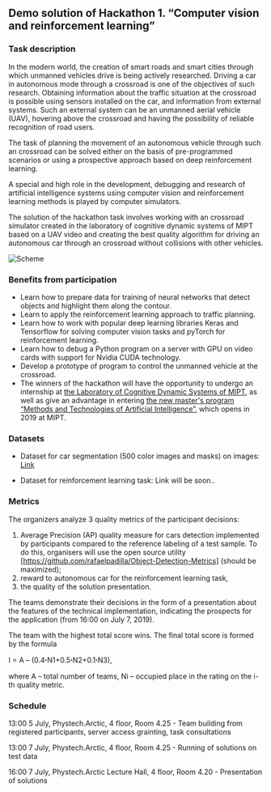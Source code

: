 
## Demo solution of Hackathon 1. “Computer vision and reinforcement learning”

### Task description

In the modern world, the creation of smart roads and smart cities through which unmanned vehicles drive is being actively researched.
Driving a car in autonomous mode through a crossroad is one of the objectives of such research. Obtaining information about the traffic situation at the crossroad is possible using sensors installed on the car, and information from external systems. Such an external system can be an unmanned aerial vehicle (UAV), hovering above the crossroad and having the possibility of reliable recognition of road users.

The task of planning the movement of an autonomous vehicle through such an crossroad can be solved either on the basis of pre-programmed scenarios or using a prospective approach based on deep reinforcement learning.

A special and high role in the development, debugging and research of artificial intelligence systems using computer vision and reinforcement learning methods is played by computer simulators.

The solution of the hackathon task involves working with an crossroad simulator created in the laboratory of cognitive dynamic systems of MIPT based on a UAV video and creating the best quality algorithm for driving an autonomous car through an crossroad without collisions with other vehicles.

![Scheme](https://github.com/cds-mipt/raai-summer-school-2019/blob/master/readme_files/Scheme-EN.png)

### Benefits from participation
- Learn how to prepare data for training of neural networks that detect objects and highlight them along the contour.
- Learn to apply the reinforcement learning approach to traffic planning.
- Learn how to work with popular deep learning libraries Keras and Tensorflow for solving computer vision tasks and pyTorch for reinforcement learning.
- Learn how to debug a Python program on a server with GPU on video cards with support for Nvidia CUDA technology.
- Develop a prototype of program to control the unmanned vehicle at the crossroad.
- The winners of the hackathon will have the opportunity to undergo an internship at [the Laboratory of Cognitive Dynamic Systems of MIPT](https://mipt.ru/science/labs/cognitive-dynamic-systems/), as well as give an advantage in entering [the new master's program “Methods and Technologies of Artificial Intelligence”](https://mipt.ru/education/departments/fpmi/master/methods-technologies-ai), which opens in 2019 at MIPT.

### Datasets

- Dataset for car segmentation (500 color images and masks) on images: [Link](https://yadi.sk/d/Cb5C5JXFwwmLJg)

- Dataset for reinforcement learning task: Link will be soon..

### Metrics
The organizers analyze 3 quality metrics of the participant decisions:
1) Average Precision (AP) quality measure for cars detection implemented by participants compared to the reference labeling of a test sample. To do this, organisers will use the open source utility [https://github.com/rafaelpadilla/Object-Detection-Metrics] (should be maximized);
2) reward to autonomous car for the reinforcement learning task,
3) the quality of the solution presentation.

The teams demonstrate their decisions in the form of a presentation about the features of the technical implementation, indicating the prospects for the application (from 16:00 on July 7, 2019).

The team with the highest total score wins. The final total score is formed by the formula

I = A – (0.4ꞏN1+0.5ꞏN2+0.1ꞏN3), 

where A – total number of teams, Ni – occupied place in the rating on the i-th quality metric.

### Schedule

13:00 5 July, Phystech.Arctic, 4 floor, Room 4.25 - Team building from registered participants, server access grainting, task consultations

13:00 7 July, Phystech.Arctic, 4 floor, Room 4.25 - Running of solutions on test data

16:00 7 July, Phystech.Arctic Lecture Hall, 4 floor, Room 4.20 - Presentation of solutions

